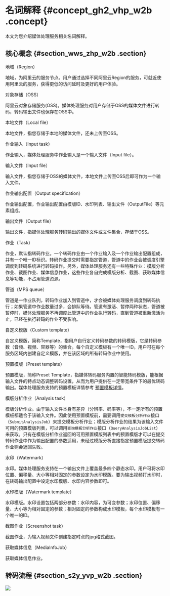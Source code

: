 # 名词解释 {#concept_gh2_vhp_w2b .concept}

本文为您介绍媒体处理服务相关名词解释。

## 核心概念 {#section_wws_zhp_w2b .section}

地域（Region）

地域，为阿里云的服务节点。用户通过选择不同阿里云Region的服务，可就近使用阿里云的服务，获得更低的访问延时及更好的用户体验。

对象存储（OSS）

阿里云对象存储服务\(OSS\)。媒体处理服务对用户存储于OSS的媒体文件进行转码，转码输出文件也保存在OSS中。

本地文件（Local file）

本地文件，指您存储于本地的媒体文件，还未上传至OSS。

作业输入（Input task）

作业输入，媒体处理服务中作业输入是一个输入文件（Input file）。

输入文件（Input file）

输入文件，指您存储于OSS的媒体文件，本地文件上传至OSS后即可作为一个输入文件。

作业输出配置（Output specification）

作业输出配置，作业输出配置由模版ID、水印列表、输出文件（OutputFile）等元素组成。

输出文件（Output file）

输出文件，指媒体处理服务转码输出的媒体文件或文件集合，存储于OSS。

作业（Task）

作业，默认指转码作业。一个转码作业由一个作业输入及一个作业输出配置组成，并有一个唯一ID标识。转码作业提交时需要指定管道，管道中的作业会被调度引擎调度到转码系统进行转码操作。另外，媒体处理服务还有一些特殊作业：模版分析作业、截图作业、媒体信息作业，这些作业各自完成模版分析、截图、获取媒体信息等功能，不占用管道资源。

管道（MPS queue）

管道是一作业队列，转码作业加入到管道中，才会被媒体处理服务调度到转码执行；如果管道中作业数量过多，会排队等待。管道有激活、暂停两种状态，管道被暂停时，媒体处理服务不再调度此管道中的作业执行转码，直到管道被重新激活为止，已经在执行转码的作业不受影响。

自定义模版（Custom template）

自定义模版，简称Template，指用户自行定义转码参数的转码模版，它是转码参数（音频、视频、容器等）的集合。每个自定义模板有一个唯一ID。用户可在每个服务区域内创建自定义模版，并在该区域的所有转码作业中使用。

预置模版（Preset template）

预置模版，简称Preset Template，指媒体转码服务内置的智能转码模版，能根据输入文件的特点动态调整转码设置，从而为用户提供在一定带宽条件下的最优转码输出。媒体处理服务支持的预置模板详情参考 [预置模板详情](../../../../intl.zh-CN/API参考/附录/预置模版详情.md#)。

模版分析作业（Analysis task）

模版分析作业。由于输入文件本身有差异（分辨率、码率等），不一定所有的预置模板都适合于该输入文件。因此使用预置模版前，需要调用`提交模板分析作业`接口（`SubmitAnalysisJob`）来提交模板分析作业；模版分析作业的结果为该输入文件可用的预置模版列表，可以调用`查询模板分析作业`接口（`QueryAnalysisJobList`）来获取。只有在模版分析作业返回的可用预置模版列表中的预置模版才可以在提交转码作业中作为输出配置的参数适用，未经过模版分析直接指定预置模版提交转码作业则会返回失败。

水印（Watermark）

水印。媒体处理服务支持在一个输出文件上覆盖最多四个静态水印。用户可将水印位置、偏移量、大小等相对固定的参数设定为水印模版。要为输出视频打水印时，在转码输出配置中设定水印模版、水印内容参数即可。

水印模版（Watermark template）

水印模版。水印设置包括两部分参数：水印内容，为可变参数；水印位置、偏移量、大小等为相对固定的参数；相对固定的参数构成水印模板，每个水印模板有一个唯一的ID。

截图作业（Screenshot task）

截图作业，为输入视频文件创建指定时点的jpg格式截图。

获取媒体信息（MediaInfoJob）

获取媒体信息作业。

## 转码流程 {#section_s2y_yvp_w2b .section}

![](http://static-aliyun-doc.oss-cn-hangzhou.aliyuncs.com/assets/img/11339/15392586729828_zh-CN.png)

